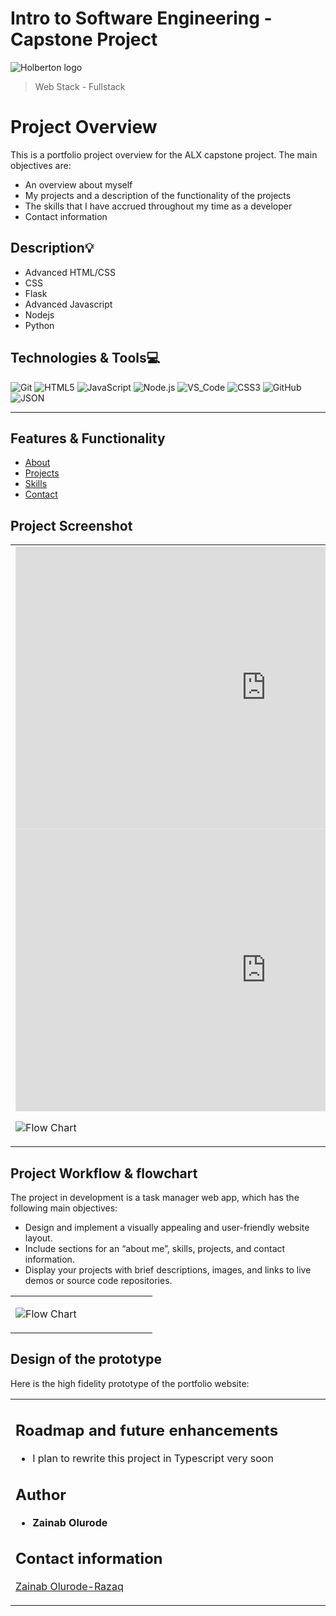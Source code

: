 # Intro to Software Engineering - Capstone Project

![Holberton logo](https://www.alxafrica.com/wp-content/uploads/2022/01/header-logo.png)

> Web Stack - Fullstack

# Project Overview

This is a portfolio project overview for the ALX capstone project.
The main objectives are:

- An overview about myself
- My projects and a description of the functionality of the projects
- The skills that I have accrued throughout my time as a developer
- Contact information

## Description:bulb:

- Advanced HTML/CSS
- CSS
- Flask
- Advanced Javascript
- Nodejs
- Python

## Technologies & Tools:computer:

![Git](https://img.shields.io/badge/≡-Git-F05032?logo=git&style=flat-square&labelColor=282828)
![HTML5](https://img.shields.io/badge/≡-HTML5-E34F26?&style=flat-square&logo=html5&labelColor=282828)
![JavaScript](https://img.shields.io/badge/≡-JavaScript-F7DF1E?logo=javascript&style=flat-square&labelColor=282828)
![Node.js](https://img.shields.io/badge/≡-Node.js-339933?logo=Node.js&style=flat-square&labelColor=282828)
![VS_Code](https://img.shields.io/badge/≡-VS_Code-007ACC?logo=visual-studio-code&style=flat-square&logoColor=007ACC&labelColor=282828)
![CSS3](https://img.shields.io/badge/≡-CSS3-1572B6?logo=CSS3&style=flat-square&logoColor=1572B6&labelColor=282828)
![GitHub](https://img.shields.io/badge/≡-GitHub-181717?logo=GitHub&style=flat-square&labelColor=282828)
![JSON](https://img.shields.io/badge/≡-JSON-000000?logo=JSON&style=flat-square&labelColor=282828)

---

## Features & Functionality

- [About](#about)
- [Projects](#projects)
- [Skills](#skills)
- [Contact](#contact)

## Project Screenshot

<table>
<tr>
<td valign="top" width="50%">
<iframe style="border: 1px solid rgba(0, 0, 0, 0.1);" width="800" height="450" src="https://www.figma.com/embed?embed_host=share&url=https%3A%2F%2Fwww.figma.com%2Ffile%2Fpoh1cU9TL2G8UNc8plrHq6%2FTaska---Task-Management-Web-App%3Ftype%3Ddesign%26node-id%3D513%253A397%26mode%3Ddesign%26t%3DpOOnw7sbD7EenL29-1" allowfullscreen></iframe>
<iframe style="border: 1px solid rgba(0, 0, 0, 0.1);" width="800" height="450" src="https://www.figma.com/embed?embed_host=share&url=https%3A%2F%2Fwww.figma.com%2Ffile%2Fpoh1cU9TL2G8UNc8plrHq6%2FTaska---Task-Management-Web-App%3Ftype%3Ddesign%26node-id%3D527%253A662%26mode%3Ddesign%26t%3DpOOnw7sbD7EenL29-1" allowfullscreen></iframe>

![Flow Chart](./)</td>

<td valign="top" width="50%">

</td>
</tr>
</table>

## Project Workflow & flowchart

The project in development is a task manager web app, which has the following main objectives:

- Design and implement a visually appealing and user-friendly website layout.
- Include sections for an “about me”, skills, projects, and contact information.
- Display your projects with brief descriptions, images, and links to live demos or source code repositories.

<table>
<tr>
<td valign="top" width="50%">

![Flow Chart]()</td>

<td valign="top" width="50%">

</td>
</tr>
</table>

## Design of the prototype

Here is the high fidelity prototype of the portfolio website:

<table>
<tr>
<td valign="top" width="50%">

## Roadmap and future enhancements

- I plan to rewrite this project in Typescript very soon

## Author

- **Zainab Olurode**

## Contact information

[Zainab Olurode-Razaq](https://www.linkedin.com/in/zainab-olurode)
